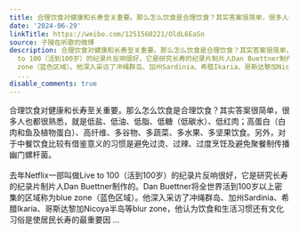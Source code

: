 ```yaml
---
title: 合理饮食对健康和长寿至关重要。那么怎么饮食是合理饮食？其实答案很简单，很多人也都很熟悉，就是低盐、低油、低脂、低糖（低碳水）、低红肉；高蛋白（白肉和鱼...
date: '2024-06-29'
linkTitle: https://weibo.com/1251560221/OldL6EaSn
source: 子陵在听歌的微博
description: 合理饮食对健康和长寿至关重要。那么怎么饮食是合理饮食？其实答案很简单，很多人也都很熟悉，就是低盐、低油、低脂、低糖（低碳水）、低红肉；高蛋白（白肉和鱼及植物蛋白）、高纤维、多谷物、多蔬菜、多水果、多坚果饮食。另外，对于中餐饮食比较有借鉴意义的习惯是避免过烫、过辣、过度烹饪及避免聚餐制传播幽门螺杆菌。<br><br>去年Netflix一部叫做Live
  to 100（活到100岁）的纪录片反响很好，它是研究长寿的纪录片制片人Dan Buettner制作的。Dan Buettner将全世界活到100岁以上密集的区域称为blue
  zone（蓝色区域）。他深入采访了冲绳群岛、加州Sardinia、希腊Ikaria、哥斯达黎加Nicoya半岛等blur zone，他认为饮食和生活习惯还有文化习俗是使居民长寿的最重要因
  ...
disable_comments: true
---
```

合理饮食对健康和长寿至关重要。那么怎么饮食是合理饮食？其实答案很简单，很多人也都很熟悉，就是低盐、低油、低脂、低糖（低碳水）、低红肉；高蛋白（白肉和鱼及植物蛋白）、高纤维、多谷物、多蔬菜、多水果、多坚果饮食。另外，对于中餐饮食比较有借鉴意义的习惯是避免过烫、过辣、过度烹饪及避免聚餐制传播幽门螺杆菌。<br><br>去年Netflix一部叫做Live to 100（活到100岁）的纪录片反响很好，它是研究长寿的纪录片制片人Dan Buettner制作的。Dan Buettner将全世界活到100岁以上密集的区域称为blue zone（蓝色区域）。他深入采访了冲绳群岛、加州Sardinia、希腊Ikaria、哥斯达黎加Nicoya半岛等blur zone，他认为饮食和生活习惯还有文化习俗是使居民长寿的最重要因 ...